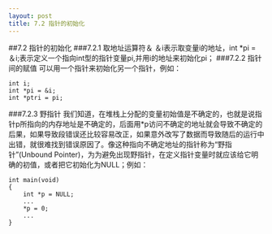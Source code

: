 ```yaml
---
layout: post
title: 7.2 指针的初始化
---
```


##7.2 指针的初始化
###7.2.1 取地址运算符＆
＆i表示取变量i的地址，int \*pi =
＆i;表示定义一个指向int型的指针变量pi,并用i的地址来初始化pi；
###7.2.2 指针间的赋值
可以用一个指针来初始化另一个指针，例如：

    int i;
    int *pi = &i;
    int *ptri = pi;

###7.2.3 野指针
我们知道，在堆栈上分配的变量初始值是不确定的，也就是说指针p所指向的内存地址是不确定的，后面用\*p访问不确定的地址就会导致不确定的后果，如果导致段错误还比较容易改正，如果意外改写了数据而导致随后的运行中出错，就很难找到错误原因了。像这种指向不确定地址的指针称为“野指针”(Unbound Pointer)，为为避免出现野指针，在定义指针变量时就应该给它明确的初值，或者把它初始化为NULL；例如：

    int main(void)
    {
        int *p = NULL;
        ...
        *p = 0;
        ...
    }
